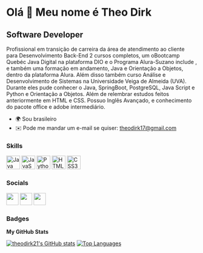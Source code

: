 Olá 👋 Meu nome é Theo Dirk 
========================== 
 Software Developer 
------------------
 Profissional em transição de carreira da área de atendimento ao cliente para Desenvolvimento Back-End 2 cursos completos, um oBootcamp Quebéc Java Digital na plataforma DIO e o Programa Alura-Suzano include , e também uma formação em andamento, Java e Orientação a Objetos, dentro da plataforma Alura. Além disso também curso Análise e Desenvolvimento de Sistemas na Universidade Veiga de Almeida (UVA). Durante eles pude conhecer o Java, SpringBoot, PostgreSQL, Java Script e Python e Orientação a Objetos. Além de relembrar estudos feitos anteriormente em HTML e CSS. Possuo Inglês Avançado, e conhecimento do pacote office e adobe intermediário.

* 🌍  Sou brasileiro
* ✉️  Pode me mandar um e-mail se quiser: [theodirk17@gmail.com](mailto:theodirk17@gmail.com)

### Skills  

<p align="left"> <a href="https://www.oracle.com/java/" target="_blank" rel="noreferrer"><img src="https://raw.githubusercontent.com/danielcranney/readme-generator/main/public/icons/skills/java-colored.svg" width="36" height="36" alt="Java" /></a> <a href="https://developer.mozilla.org/en-US/docs/Web/JavaScript" target="_blank" rel="noreferrer"><img src="https://raw.githubusercontent.com/danielcranney/readme-generator/main/public/icons/skills/javascript-colored.svg" width="36" height="36" alt="JavaScript" /></a> <a href="https://www.python.org/" target="_blank" rel="noreferrer"><img src="https://raw.githubusercontent.com/danielcranney/readme-generator/main/public/icons/skills/python-colored.svg" width="36" height="36" alt="Python" /></a> <a href="https://developer.mozilla.org/en-US/docs/Glossary/HTML5" target="_blank" rel="noreferrer"><img src="https://raw.githubusercontent.com/danielcranney/readme-generator/main/public/icons/skills/html5-colored.svg" width="36" height="36" alt="HTML5" /></a> <a href="https://www.w3.org/TR/CSS/#css" target="_blank" rel="noreferrer"><img src="https://raw.githubusercontent.com/danielcranney/readme-generator/main/public/icons/skills/css3-colored.svg" width="36" height="36" alt="CSS3" /></a> </p> 

### Socials 

<p align="left"> <a href="https://www.github.com/theodirk21" target="_blank" rel="noreferrer"><img src="https://raw.githubusercontent.com/danielcranney/readme-generator/main/public/icons/socials/github-dark.svg" width="32" height="32" /></a> <a href="https://www.linkedin.com/in/theo-dirk" target="_blank" rel="noreferrer"><img src="https://raw.githubusercontent.com/danielcranney/readme-generator/main/public/icons/socials/linkedin.svg" width="32" height="32" /></a> <a href="https://www.twitch.tv/Theodirk#1797" target="_blank" rel="noreferrer"><img src="https://raw.githubusercontent.com/danielcranney/readme-generator/main/public/icons/socials/twitch.svg" width="32" height="32" /></a></p>

### Badges

<b>My GitHub Stats</b>

<a href="http://www.github.com/theodirk21"><img src="https://github-readme-stats.vercel.app/api?username=theodirk21&show_icons=true&hide=&count_private=true&title_color=0891b2&text_color=ffffff&icon_color=0891b2&bg_color=1c1917&hide_border=true&show_icons=true" alt="theodirk21's GitHub stats" /></a>
<a href="https://github.com/theodirk21" align="left"><img src="https://github-readme-stats.vercel.app/api/top-langs/?username=theodirk21&langs_count=10&title_color=0891b2&text_color=ffffff&icon_color=0891b2&bg_color=1c1917&hide_border=true&locale=en&custom_title=Top%20%Languages" alt="Top Languages" /></a>
